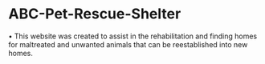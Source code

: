 # ABC-Pet-Rescue-Shelter
•	This website was created to assist in the rehabilitation and finding homes for maltreated and unwanted animals that can be reestablished into new homes.
